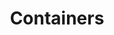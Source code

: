 ---
# Feel free to add content and custom Front Matter to this file.
# To modify the layout, see https://jekyllrb.com/docs/themes/#overriding-theme-defaults

pageID: containers
category: "Containers"
title: Containers
description: Adds fixed margins to the element so that its content is contained within the space. No container will exceed more than 90% of the viewport.
syntax: 
  - data-h2-container="MEDIA(ALIGNMENT, SIZE)"
notes:
options:
  - title: MEDIA
    type: media
    content:
  - title: ALIGNMENT
    type: custom
    content: "<pre>
      left\n
      center\n
      right
    </pre>"
  - title: SIZE
    type: custom
    content: "<pre>
      small\n
      medium\n
      large\n
      full
    </pre>"
examples:
  - <div data-h2-bg-color='b(linear-135[1][2])' data-h2-padding='b(top-bottom, large)'>
      <div data-h2-container='b(center, small)' data-h2-bg-color='b(black)' data-h2-padding='b(top-bottom, large)'></div>
    </div>
---